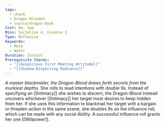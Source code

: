 ```yaml
---
tags:
  - charm
  - Dragon-Blooded
  - source/dragon-book
Cost: 6m, 1wp
Mins: Socialize 4, Essence 3
Type: Reflexive
Keywords:
  - Mute
  - Water
Duration: Instant
Prerequisite Charms:
  - "[[Auspicious First Meeting Attitude]]"
  - "[[Shadow-Dispersing Radiance]]"
---
```

*A master blackmailer, the Dragon-Blood draws forth secrets from the murkiest depths.*
She rolls to read intentions with double 9s. Instead of specifying an [[Intimacy]] she wishes to discern, the Dragon-Blood instead uncovers whichever [[Intimacy]] her target most desires to keep hidden from her. If she uses this information to blackmail her target with a bargain or threaten action in the same scene, she doubles 9s on the influence roll, which can be made with any social Ability. A successful influence roll grants her one [[Willpower]].